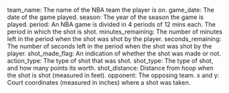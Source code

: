 team_name: The name of the NBA team the player is on.
game_date: The date of the game played.
season: The year of the season the game is played.
period: An NBA game is divided in 4 periods of 12 mins each. The period in which the shot is shot. 
minutes_remaining: The number of minutes left in the period when the shot was shot by the player.
seconds_remaining: The number of seconds left in the period when the shot was shot by the player. 
shot_made_flag: An indication of whether the shot was made or not. 
action_type: The type of shot that was shot. 
shot_type: The type of shot, and how many points its worth.
shot_distance: Distance from hoop when the shot is shot (measured in feet). 
opponent: The opposing team. 
x and y: Court coordinates (measured in inches) where a shot was taken. 